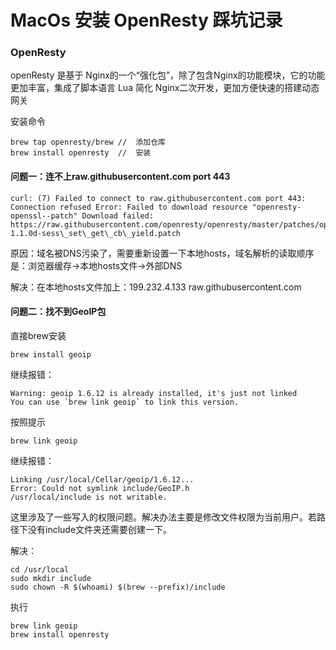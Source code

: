 # MacOs 安装 OpenResty 踩坑记录



### OpenResty

openResty 是基于 Nginx的一个“强化包”，除了包含Nginx的功能模块，它的功能更加丰富，集成了脚本语言 Lua 简化 Nginx二次开发，更加方便快速的搭建动态网关

安装命令

```shell
brew tap openresty/brew //  添加仓库
brew install openresty  //  安装

```

#### 问题一：连不上raw.githubusercontent.com port 443

```shell
curl: (7) Failed to connect to raw.githubusercontent.com port 443: Connection refused Error: Failed to download resource "openresty-openssl--patch" Download failed: https://raw.githubusercontent.com/openresty/openresty/master/patches/openssl-1.1.0d-sess\_set\_get\_cb\_yield.patch
```

原因：域名被DNS污染了，需要重新设置一下本地hosts，域名解析的读取顺序是：浏览器缓存->本地hosts文件->外部DNS

解决：在本地hosts文件加上：199.232.4.133 raw.githubusercontent.com

#### 问题二：找不到GeoIP包

直接brew安装

```shell
brew install geoip
```

继续报错：

```shell
Warning: geoip 1.6.12 is already installed, it's just not linked
You can use `brew link geoip` to link this version.
```

按照提示

```shell
brew link geoip
```

继续报错：

```shell
Linking /usr/local/Cellar/geoip/1.6.12... 
Error: Could not symlink include/GeoIP.h
/usr/local/include is not writable.
```

这里涉及了一些写入的权限问题。解决办法主要是修改文件权限为当前用户。若路径下没有include文件夹还需要创建一下。

解决：

```shell
cd /usr/local
sudo mkdir include
sudo chown -R $(whoami) $(brew --prefix)/include
```

执行

```shell
brew link geoip
brew install openresty
```

